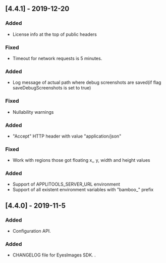 ## [4.4.1] - 2019-12-20
### Added
- License info at the top of public headers
### Fixed
- Timeout for network requests is 5 minutes.
### Added
- Log message of actual path where debug screenshots are saved(if flag saveDebugScreenshots is set to true)
### Fixed 
- Nullability warnings
### Added
- "Accept" HTTP header with value "application/json"
### Fixed
- Work with regions those got floating x,, y, width and height values
### Added
- Support of APPLITOOLS_SERVER_URL environment
- Support of all existent environment variables with "bamboo_" prefix

## [4.4.0] - 2019-11-5
### Added
- Configuration API.
### Added
- CHANGELOG file for EyesImages SDK.
.
